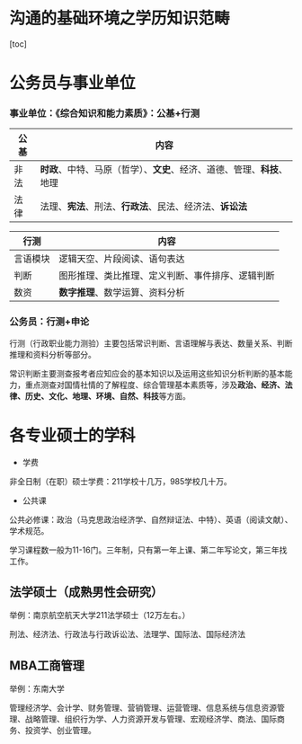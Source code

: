 # 沟通的基础环境之学历知识范畴

[toc]







# 公务员与事业单位

### 事业单位：《综合知识和能力素质》：公基+行测

公基|内容
---|---
非法|**时政**、中特、马原（哲学）、**文史**、经济、道德、管理、**科技**、地理
法律|法理、**宪法**、刑法、**行政法**、民法、经济法、**诉讼法**



行测|内容
---|---
言语模块|逻辑天空、片段阅读、语句表达
判断|图形推理、类比推理、定义判断、事件排序、逻辑判断
数资|**数字推理**、数学运算、资料分析



### 公务员：行测+申论


行测（行政职业能力测验）主要包括常识判断、言语理解与表达、数量关系、判断推理和资料分析等部分。

常识判断主要测查报考者应知应会的基本知识以及运用这些知识分析判断的基本能力，重点测查对国情社情的了解程度、综合管理基本素质等，涉及**政治、经济、法律、历史、文化、地理、环境、自然、科技**等方面。





# 各专业硕士的学科

- 学费

非全日制（在职）硕士学费：211学校十几万，985学校几十万。

- 公共课

公共必修课：政治（马克思政治经济学、自然辩证法、中特）、英语（阅读文献）、学术规范。

学习课程数一般为11-16门。三年制，只有第一年上课、第二年写论文，第三年找工作。





## 法学硕士（成熟男性会研究）

举例：南京航空航天大学211法学硕士（12万左右。）

刑法、经济法、行政法与行政诉讼法、法理学、国际法、国际经济法

## MBA工商管理

举例：东南大学

管理经济学、会计学、财务管理、营销管理、运营管理、信息系统与信息资源管理、战略管理、组织行为学、人力资源开发与管理、宏观经济学、商法、国际商务、投资学、创业管理。

